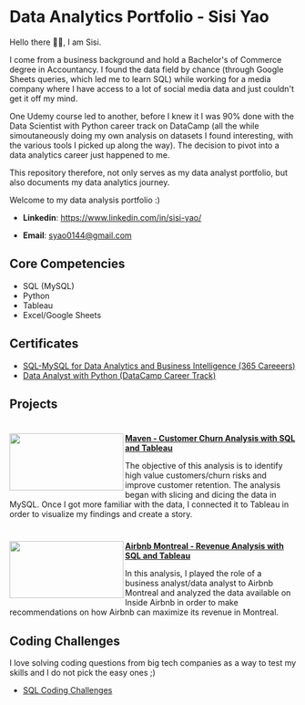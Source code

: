 # Data Analytics Portfolio - Sisi Yao

Hello there 👋🏼, I am Sisi.

I come from a business background and hold a Bachelor's of Commerce degree in Accountancy. I found the data field by chance (through Google Sheets queries, which led me to learn SQL) while working for a media company where I have access to a lot of social media data and just couldn't get it off my mind.

One Udemy course led to another, before I knew it I was 90% done with the Data Scientist with Python career track on DataCamp (all the while simoutaneously doing my own analysis on datasets I found interesting, with the various tools I picked up along the way). The decision to pivot into a data analytics career just happened to me.

This repository therefore, not only serves as my data analyst portfolio, but also documents my data analytics journey. 

Welcome to my data analysis portfolio :)

- **Linkedin**: https://www.linkedin.com/in/sisi-yao/

- **Email**: syao0144@gmail.com


## Core Competencies
- SQL (MySQL)
- Python 
- Tableau 
- Excel/Google Sheets

## Certificates

- [SQL-MySQL for Data Analytics and Business Intelligence (365 Careeers)](https://www.udemy.com/certificate/UC-a3fd742a-e77a-4a70-95fa-82833584476c/)
- [Data Analyst with Python (DataCamp Career Track)](https://www.datacamp.com/statement-of-accomplishment/track/7d27ecf63467cd8bee14b37c68d4653097cc1c40)

## Projects

#
<img align="left" width="200" height="100" src="https://coursereport-production.imgix.net/uploads/school/logo/1462/original/89024934_210455156988625_7686997690307051520_n.jpg?w=200&h=200"> **[Maven - Customer Churn Analysis with SQL and Tableau](https://github.com/yao-sisi/maven_churn_analysis)**

The objective of this analysis is to identify high value customers/churn risks and improve customer retention. The analysis began with slicing and dicing the data in MySQL. Once I got more familiar with the data, I connected it to Tableau in order to visualize my findings and create a story.   

#
<img align="left" width="200" height="100" src="https://hospitalitydesign.com/wp-content/uploads/Airbnb-logo.png"> **[Airbnb Montreal - Revenue Analysis with SQL and Tableau](https://github.com/yao-sisi/airbnb_mtl_202203)**

In this analysis, I played the role of a business analyst/data analyst to Airbnb Montreal and analyzed the data available on Inside Airbnb in order to make recommendations on how Airbnb can maximize its revenue in Montreal. 


## Coding Challenges

I love solving coding questions from big tech companies as a way to test my skills and I do not pick the easy ones ;)
- [SQL Coding Challenges](https://github.com/yao-sisi/SQL_Coding_Questions)


